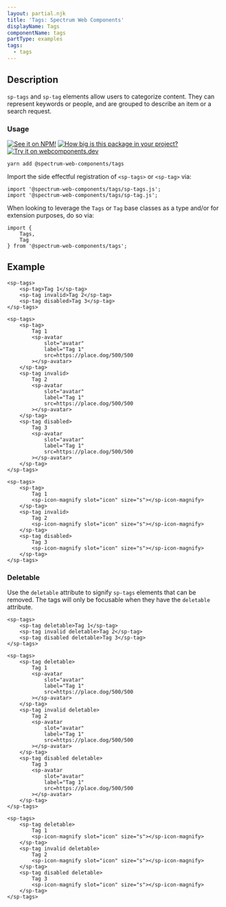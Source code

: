 ```yaml
---
layout: partial.njk
title: 'Tags: Spectrum Web Components'
displayName: Tags
componentName: tags
partType: examples
tags:
  - tags
---
```

## Description

`sp-tags` and `sp-tag` elements allow users to categorize content. They can represent keywords or people, and are grouped to describe an item or a search request.

### Usage

[![See it on NPM!](https://img.shields.io/npm/v/@spectrum-web-components/tags?style=for-the-badge)](https://www.npmjs.com/package/@spectrum-web-components/tags)
[![How big is this package in your project?](https://img.shields.io/bundlephobia/minzip/@spectrum-web-components/tags?style=for-the-badge)](https://bundlephobia.com/result?p=@spectrum-web-components/tags)
[![Try it on webcomponents.dev](https://img.shields.io/badge/Try%20it%20on-webcomponents.dev-green?style=for-the-badge)](https://webcomponents.dev/edit/collection/fO75441E1Q5ZlI0e9pgq/416WQzw187aA7udkjT8a/src/index.ts)

```
yarn add @spectrum-web-components/tags
```

Import the side effectful registration of `<sp-tags>` or `<sp-tag>` via:

```
import '@spectrum-web-components/tags/sp-tags.js';
import '@spectrum-web-components/tags/sp-tag.js';
```

When looking to leverage the `Tags` or `Tag` base classes as a type and/or for extension purposes, do so via:

```
import {
    Tags,
    Tag
} from '@spectrum-web-components/tags';
```

## Example

```html-live
<sp-tags>
    <sp-tag>Tag 1</sp-tag>
    <sp-tag invalid>Tag 2</sp-tag>
    <sp-tag disabled>Tag 3</sp-tag>
</sp-tags>
```

```html-live
<sp-tags>
    <sp-tag>
        Tag 1
        <sp-avatar
            slot="avatar"
            label="Tag 1"
            src=https://place.dog/500/500
        ></sp-avatar>
    </sp-tag>
    <sp-tag invalid>
        Tag 2
        <sp-avatar
            slot="avatar"
            label="Tag 1"
            src=https://place.dog/500/500
        ></sp-avatar>
    </sp-tag>
    <sp-tag disabled>
        Tag 3
        <sp-avatar
            slot="avatar"
            label="Tag 1"
            src=https://place.dog/500/500
        ></sp-avatar>
    </sp-tag>
</sp-tags>
```

```html-live
<sp-tags>
    <sp-tag>
        Tag 1
        <sp-icon-magnify slot="icon" size="s"></sp-icon-magnify>
    </sp-tag>
    <sp-tag invalid>
        Tag 2
        <sp-icon-magnify slot="icon" size="s"></sp-icon-magnify>
    </sp-tag>
    <sp-tag disabled>
        Tag 3
        <sp-icon-magnify slot="icon" size="s"></sp-icon-magnify>
    </sp-tag>
</sp-tags>
```

### Deletable

Use the `deletable` attribute to signify `sp-tags` elements that can be removed. The tags will only be focusable when they have the `deletable` attribute.

```html-live
<sp-tags>
    <sp-tag deletable>Tag 1</sp-tag>
    <sp-tag invalid deletable>Tag 2</sp-tag>
    <sp-tag disabled deletable>Tag 3</sp-tag>
</sp-tags>
```

```html-live
<sp-tags>
    <sp-tag deletable>
        Tag 1
        <sp-avatar
            slot="avatar"
            label="Tag 1"
            src=https://place.dog/500/500
        ></sp-avatar>
    </sp-tag>
    <sp-tag invalid deletable>
        Tag 2
        <sp-avatar
            slot="avatar"
            label="Tag 1"
            src=https://place.dog/500/500
        ></sp-avatar>
    </sp-tag>
    <sp-tag disabled deletable>
        Tag 3
        <sp-avatar
            slot="avatar"
            label="Tag 1"
            src=https://place.dog/500/500
        ></sp-avatar>
    </sp-tag>
</sp-tags>
```

```html-live
<sp-tags>
    <sp-tag deletable>
        Tag 1
        <sp-icon-magnify slot="icon" size="s"></sp-icon-magnify>
    </sp-tag>
    <sp-tag invalid deletable>
        Tag 2
        <sp-icon-magnify slot="icon" size="s"></sp-icon-magnify>
    </sp-tag>
    <sp-tag disabled deletable>
        Tag 3
        <sp-icon-magnify slot="icon" size="s"></sp-icon-magnify>
    </sp-tag>
</sp-tags>
```
